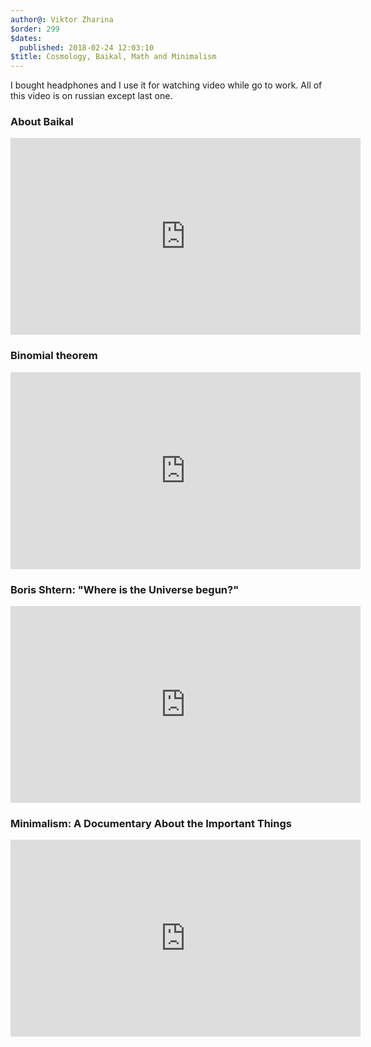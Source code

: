 ```yaml
---
author@: Viktor Zharina
$order: 299
$dates:
  published: 2018-02-24 12:03:10
$title: Cosmology, Baikal, Math and Minimalism
---
```

I bought headphones and I use it for watching video while go to work.
All of this video is on russian except last one.

### About Baikal
<div class="videoWrapper">
<iframe width="560" height="315" src="https://www.youtube.com/embed/4WejFC9HZPg?rel=0&amp;controls=0&amp;showinfo=0" frameborder="0" allow="autoplay; encrypted-media" allowfullscreen></iframe>
</div>

### Binomial theorem
<div class="videoWrapper">
  <iframe width="560" height="315" src="https://www.youtube.com/embed/Pwvp2H0hx4E?rel=0&amp;controls=0&amp;showinfo=0" frameborder="0" allow="autoplay; encrypted-media" allowfullscreen></iframe>
</div>

### Boris Shtern: "Where is the Universe begun?"
<div class="videoWrapper">
  <iframe width="560" height="315" src="https://www.youtube.com/embed/mU6p52J1CNY?rel=0&amp;controls=0&amp;showinfo=0" frameborder="0" allow="autoplay; encrypted-media" allowfullscreen></iframe>
</div>


### Minimalism: A Documentary About the Important Things
<div class="videoWrapper">
  <iframe width="560" height="315" src="https://www.youtube.com/embed/0Co1Iptd4p4?rel=0" frameborder="0" allow="autoplay; encrypted-media" allowfullscreen></iframe>
</div>

